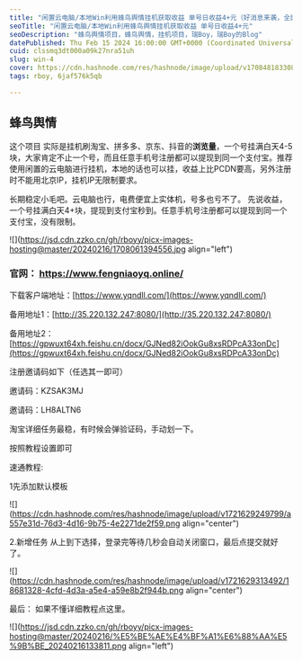 ```yaml
---
title: "闲置云电脑/本地Win利用蜂鸟舆情挂机获取收益 单号日收益4+元（好消息来袭，全面开放注册了）"
seoTitle: "闲置云电脑/本地Win利用蜂鸟舆情挂机获取收益 单号日收益4+元"
seoDescription: "蜂鸟舆情项目，蜂鸟舆情，挂机项目，瑞Boy，瑞Boy的Blog"
datePublished: Thu Feb 15 2024 16:00:00 GMT+0000 (Coordinated Universal Time)
cuid: clssmq3dt000a09k27nra51uh
slug: win-4
cover: https://cdn.hashnode.com/res/hashnode/image/upload/v1708481833083/8b92f5a9-a14e-4fa7-a162-a309a05c4402.jpeg
tags: rboy, 6jaf576k5qb

---
```


## **蜂鸟舆情**

这个项目 实际是挂机刷淘宝、拼多多、京东、抖音的**浏览量**，一个号挂满白天4-5块，大家肯定不止一个号，而且任意手机号注册都可以提现到同一个支付宝。推荐使用闲置的云电脑进行挂机，本地的话也可以挂，收益上比PCDN要高，另外注册时不能用北京IP，挂机IP无限制要求。

长期稳定小毛吧。云电脑也行，电费便宜上实体机，号多也亏不了。 先说收益，一个号挂满白天4+块，提现到支付宝秒到。任意手机号注册都可以提现到同一个支付宝，没有限制。

![](https://jsd.cdn.zzko.cn/gh/rboyy/picx-images-hosting@master/20240216/1708061394556.jpg align="left")

### 官网： https://www.fengniaoyq.online/

下载客户端地址：[https://www.yqndll.com/](https://www.yqndll.com/)

备用地址1：[http://35.220.132.247:8080/](http://35.220.132.247:8080/)

备用地址2：[https://gpwuxt64xh.feishu.cn/docx/GJNed82iOokGu8xsRDPcA33onDc](https://gpwuxt64xh.feishu.cn/docx/GJNed82iOokGu8xsRDPcA33onDc)

注册邀请码如下（任选其一即可）

邀请码：KZSAK3MJ

邀请码：LH8ALTN6

淘宝详细任务最稳，有时候会弹验证码，手动划一下。

按照教程设置即可

速通教程:

1先添加默认模板

![](https://cdn.hashnode.com/res/hashnode/image/upload/v1721629249799/a557e31d-76d3-4d16-9b75-4e2271de2f59.png align="center")

2.新增任务 从上到下选择，登录完等待几秒会自动关闭窗口，最后点提交就好了。

![](https://cdn.hashnode.com/res/hashnode/image/upload/v1721629313492/18681328-4cfd-4d3a-a5e4-a59e8b2f944b.png align="center")

最后： 如果不懂详细教程点这里。

![](https://jsd.cdn.zzko.cn/gh/rboyy/picx-images-hosting@master/20240216/%E5%BE%AE%E4%BF%A1%E6%88%AA%E5%9B%BE_20240216133811.png align="left")